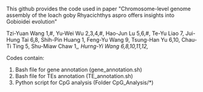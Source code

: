 This github provides the code used in paper "Chromosome-level genome assembly of the loach goby Rhyacichthys aspro offers insights into Gobioidei evolution"

Tzi-Yuan Wang 1,#, Yu-Wei Wu 2,3,4,#, Hao-Jun Lu 5,6,#, Te-Yu Liao 7, Jui-Hung Tai 6,8, Shih-Pin Huang 1, Feng-Yu Wang 9, Tsung-Han Yu 6,10, Chau-Ti Ting 5, Shu-Miaw Chaw 1,*, Hurng-Yi Wang 6,8,10,11,12,* 

Codes contain:
1. Bash file for gene annotation (gene_annotation.sh)
2. Bash file for TEs annotation (TE_annotation.sh)
3. Python script for CpG analysis (Folder CpG_Analysis/*)
